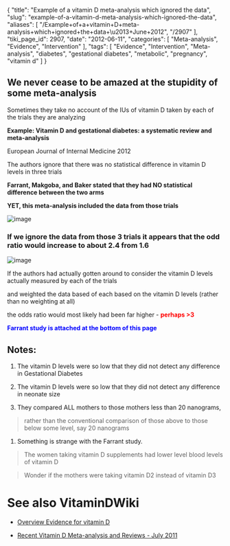 {
    "title": "Example of a vitamin D meta-analysis which ignored the data",
    "slug": "example-of-a-vitamin-d-meta-analysis-which-ignored-the-data",
    "aliases": [
        "/Example+of+a+vitamin+D+meta-analysis+which+ignored+the+data+\u2013+June+2012",
        "/2907"
    ],
    "tiki_page_id": 2907,
    "date": "2012-06-11",
    "categories": [
        "Meta-analysis",
        "Evidence",
        "Intervention"
    ],
    "tags": [
        "Evidence",
        "Intervention",
        "Meta-analysis",
        "diabetes",
        "gestational diabetes",
        "metabolic",
        "pregnancy",
        "vitamin d"
    ]
}


## We never cease to be amazed at the stupidity of some meta-analysis

Sometimes they take no account of the IUs of vitamin D taken by each of the trials they are analyzing

 **Example:  Vitamin D and gestational diabetes: a systematic review and meta-analysis** 

European Journal of Internal Medicine 2012

The authors ignore that there was no statistical difference in vitamin D levels in three trials

 **Farrant, Makgoba, and Baker stated that they had NO statistical difference between the two arms** 

 **YET, this meta-analysis included the data from those trials** 

<img src="https://d378j1rmrlek7x.cloudfront.net/attachments/jpeg/gd-table1.jpg" alt="image" style="max-width: 1000px;">

### If we ignore the data from those 3 trials it appears that the odd ratio would increase to about  **2.4**  from 1.6

<img src="https://d378j1rmrlek7x.cloudfront.net/attachments/jpeg/gestational-diabetes.jpg" alt="image">

If the authors had actually gotten around to consider the vitamin D levels actually measured by each of the trials 

and weighted the data based of each based on the vitamin D levels (rather than no weighting at all)  

the odds ratio would most likely had been far higher - **<span style="color:#F00;">perhaps  >3</span>** 

 **<span style="color:#00F;">Farrant study is attached at the bottom of this page</span>** 

## Notes:

1. The vitamin D levels were so low that they did not detect any difference in Gestational Diabetes

1. The vitamin D levels were so low that they did not detect any difference in neonate size

1. They compared ALL mothers to those mothers less than 20 nanograms,

> rather than the conventional comparison of those above to those below some level, say 20 nanograms

1. Something is strange with the Farrant study. 

> The women taking vitamin D supplements had lower level blood levels of vitamin D

> Wonder if the mothers were taking vitamin D2 instead of vitamin D3

# See also VitaminDWiki

* [Overview Evidence for vitamin D](/posts/overview-evidence-for-vitamin-d)

* [Recent Vitamin D Meta-analysis and Reviews - July 2011](/posts/recent-vitamin-d-meta-analysis-and-reviews)